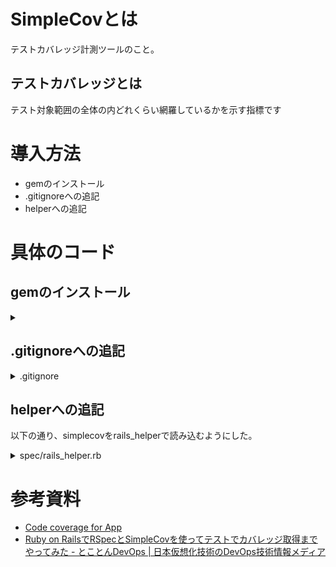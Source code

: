# SimpleCovとは
テストカバレッジ計測ツールのこと。

## テストカバレッジとは
テスト対象範囲の全体の内どれくらい網羅しているかを示す指標です

# 導入方法
- gemのインストール
- .gitignoreへの追記
- helperへの追記

# 具体のコード

## gemのインストール
<details>

<summary></summary>

```

group :test do
  # Use system testing [https://guides.rubyonrails.org/testing.html#system-testing]
  gem "capybara"
  gem "selenium-webdriver"
  gem "simplecov"
end
```

</details>  

## .gitignoreへの追記
<details>

<summary>.gitignore</summary>

```
# simpelecov
/coverage/
```

</details>  


## helperへの追記
以下の通り、simplecovをrails_helperで読み込むようにした。

<details>

<summary>spec/rails_helper.rb</summary>

```
require 'simplecov'
SimpleCov.start
```

</details> 

# 参考資料
- [Code coverage for App](file:///Users/a81906/Desktop/ArtVibe/coverage/index.html#_AllFiles)
- [Ruby on RailsでRSpecとSimpleCovを使ってテストでカバレッジ取得までやってみた - とことんDevOps | 日本仮想化技術のDevOps技術情報メディア](https://devops-blog.virtualtech.jp/entry/2022/02/08/131718)
